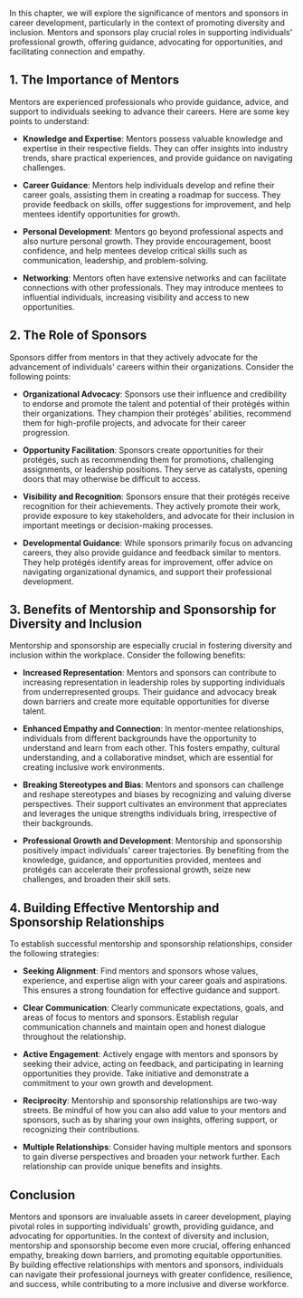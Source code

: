 
In this chapter, we will explore the significance of mentors and sponsors in career development, particularly in the context of promoting diversity and inclusion. Mentors and sponsors play crucial roles in supporting individuals' professional growth, offering guidance, advocating for opportunities, and facilitating connection and empathy.

## 1\. The Importance of Mentors

Mentors are experienced professionals who provide guidance, advice, and support to individuals seeking to advance their careers. Here are some key points to understand:

- **Knowledge and Expertise**: Mentors possess valuable knowledge and expertise in their respective fields. They can offer insights into industry trends, share practical experiences, and provide guidance on navigating challenges.
    
- **Career Guidance**: Mentors help individuals develop and refine their career goals, assisting them in creating a roadmap for success. They provide feedback on skills, offer suggestions for improvement, and help mentees identify opportunities for growth.
    
- **Personal Development**: Mentors go beyond professional aspects and also nurture personal growth. They provide encouragement, boost confidence, and help mentees develop critical skills such as communication, leadership, and problem-solving.
    
- **Networking**: Mentors often have extensive networks and can facilitate connections with other professionals. They may introduce mentees to influential individuals, increasing visibility and access to new opportunities.
    

## 2\. The Role of Sponsors

Sponsors differ from mentors in that they actively advocate for the advancement of individuals' careers within their organizations. Consider the following points:

- **Organizational Advocacy**: Sponsors use their influence and credibility to endorse and promote the talent and potential of their protégés within their organizations. They champion their protégés' abilities, recommend them for high-profile projects, and advocate for their career progression.
    
- **Opportunity Facilitation**: Sponsors create opportunities for their protégés, such as recommending them for promotions, challenging assignments, or leadership positions. They serve as catalysts, opening doors that may otherwise be difficult to access.
    
- **Visibility and Recognition**: Sponsors ensure that their protégés receive recognition for their achievements. They actively promote their work, provide exposure to key stakeholders, and advocate for their inclusion in important meetings or decision-making processes.
    
- **Developmental Guidance**: While sponsors primarily focus on advancing careers, they also provide guidance and feedback similar to mentors. They help protégés identify areas for improvement, offer advice on navigating organizational dynamics, and support their professional development.
    

## 3\. Benefits of Mentorship and Sponsorship for Diversity and Inclusion

Mentorship and sponsorship are especially crucial in fostering diversity and inclusion within the workplace. Consider the following benefits:

- **Increased Representation**: Mentors and sponsors can contribute to increasing representation in leadership roles by supporting individuals from underrepresented groups. Their guidance and advocacy break down barriers and create more equitable opportunities for diverse talent.
    
- **Enhanced Empathy and Connection**: In mentor-mentee relationships, individuals from different backgrounds have the opportunity to understand and learn from each other. This fosters empathy, cultural understanding, and a collaborative mindset, which are essential for creating inclusive work environments.
    
- **Breaking Stereotypes and Bias**: Mentors and sponsors can challenge and reshape stereotypes and biases by recognizing and valuing diverse perspectives. Their support cultivates an environment that appreciates and leverages the unique strengths individuals bring, irrespective of their backgrounds.
    
- **Professional Growth and Development**: Mentorship and sponsorship positively impact individuals' career trajectories. By benefiting from the knowledge, guidance, and opportunities provided, mentees and protégés can accelerate their professional growth, seize new challenges, and broaden their skill sets.
    

## 4\. Building Effective Mentorship and Sponsorship Relationships

To establish successful mentorship and sponsorship relationships, consider the following strategies:

- **Seeking Alignment**: Find mentors and sponsors whose values, experience, and expertise align with your career goals and aspirations. This ensures a strong foundation for effective guidance and support.
    
- **Clear Communication**: Clearly communicate expectations, goals, and areas of focus to mentors and sponsors. Establish regular communication channels and maintain open and honest dialogue throughout the relationship.
    
- **Active Engagement**: Actively engage with mentors and sponsors by seeking their advice, acting on feedback, and participating in learning opportunities they provide. Take initiative and demonstrate a commitment to your own growth and development.
    
- **Reciprocity**: Mentorship and sponsorship relationships are two-way streets. Be mindful of how you can also add value to your mentors and sponsors, such as by sharing your own insights, offering support, or recognizing their contributions.
    
- **Multiple Relationships**: Consider having multiple mentors and sponsors to gain diverse perspectives and broaden your network further. Each relationship can provide unique benefits and insights.
    

## Conclusion

Mentors and sponsors are invaluable assets in career development, playing pivotal roles in supporting individuals' growth, providing guidance, and advocating for opportunities. In the context of diversity and inclusion, mentorship and sponsorship become even more crucial, offering enhanced empathy, breaking down barriers, and promoting equitable opportunities. By building effective relationships with mentors and sponsors, individuals can navigate their professional journeys with greater confidence, resilience, and success, while contributing to a more inclusive and diverse workforce.
